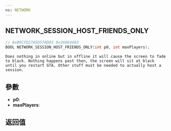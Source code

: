 ```yaml
---
ns: NETWORK
---
```

## NETWORK_SESSION_HOST_FRIENDS_ONLY

```c
// 0xB9CFD27A5D578D83 0x26864403
BOOL NETWORK_SESSION_HOST_FRIENDS_ONLY(int p0, int maxPlayers);
```

```
Does nothing in online but in offline it will cause the screen to fade to black. Nothing happens past then, the screen will sit at black until you restart GTA. Other stuff must be needed to actually host a session.  
```

## 參數
* **p0**: 
* **maxPlayers**: 

## 返回值
